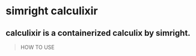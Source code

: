 # simright calculixir
## calculixir is a containerized calculix by simright.

> HOW TO USE
``` bash

```
